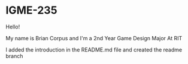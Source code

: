 # IGME-235

Hello!

My name is Brian Corpus and I'm a 2nd Year Game Design Major At RIT

I added the introduction in the README.md file and created the readme branch
